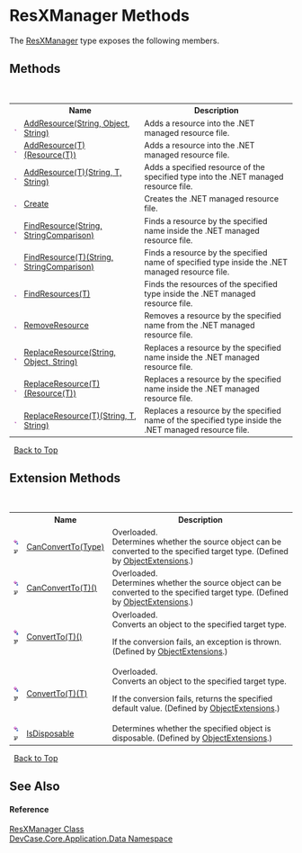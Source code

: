 # ResXManager Methods
 

The <a href="T_DevCase_Core_Application_Data_ResXManager">ResXManager</a> type exposes the following members.


## Methods
&nbsp;<table><tr><th></th><th>Name</th><th>Description</th></tr><tr><td>![Public method](media/pubmethod.gif "Public method")</td><td><a href="M_DevCase_Core_Application_Data_ResXManager_AddResource">AddResource(String, Object, String)</a></td><td>
Adds a resource into the .NET managed resource file.</td></tr><tr><td>![Public method](media/pubmethod.gif "Public method")</td><td><a href="M_DevCase_Core_Application_Data_ResXManager_AddResource__1">AddResource(T)(Resource(T))</a></td><td>
Adds a resource into the .NET managed resource file.</td></tr><tr><td>![Public method](media/pubmethod.gif "Public method")</td><td><a href="M_DevCase_Core_Application_Data_ResXManager_AddResource__1_1">AddResource(T)(String, T, String)</a></td><td>
Adds a specified resource of the specified type into the .NET managed resource file.</td></tr><tr><td>![Public method](media/pubmethod.gif "Public method")</td><td><a href="M_DevCase_Core_Application_Data_ResXManager_Create">Create</a></td><td>
Creates the .NET managed resource file.</td></tr><tr><td>![Public method](media/pubmethod.gif "Public method")</td><td><a href="M_DevCase_Core_Application_Data_ResXManager_FindResource">FindResource(String, StringComparison)</a></td><td>
Finds a resource by the specified name inside the .NET managed resource file.</td></tr><tr><td>![Public method](media/pubmethod.gif "Public method")</td><td><a href="M_DevCase_Core_Application_Data_ResXManager_FindResource__1">FindResource(T)(String, StringComparison)</a></td><td>
Finds a resource by the specified name of specified type inside the .NET managed resource file.</td></tr><tr><td>![Public method](media/pubmethod.gif "Public method")</td><td><a href="M_DevCase_Core_Application_Data_ResXManager_FindResources__1">FindResources(T)</a></td><td>
Finds the resources of the specified type inside the .NET managed resource file.</td></tr><tr><td>![Public method](media/pubmethod.gif "Public method")</td><td><a href="M_DevCase_Core_Application_Data_ResXManager_RemoveResource">RemoveResource</a></td><td>
Removes a resource by the specified name from the .NET managed resource file.</td></tr><tr><td>![Public method](media/pubmethod.gif "Public method")</td><td><a href="M_DevCase_Core_Application_Data_ResXManager_ReplaceResource">ReplaceResource(String, Object, String)</a></td><td>
Replaces a resource by the specified name inside the .NET managed resource file.</td></tr><tr><td>![Public method](media/pubmethod.gif "Public method")</td><td><a href="M_DevCase_Core_Application_Data_ResXManager_ReplaceResource__1">ReplaceResource(T)(Resource(T))</a></td><td>
Replaces a resource by the specified name inside the .NET managed resource file.</td></tr><tr><td>![Public method](media/pubmethod.gif "Public method")</td><td><a href="M_DevCase_Core_Application_Data_ResXManager_ReplaceResource__1_1">ReplaceResource(T)(String, T, String)</a></td><td>
Replaces a resource by the specified name of the specified type inside the .NET managed resource file.</td></tr></table>&nbsp;
<a href="#resxmanager-methods">Back to Top</a>

## Extension Methods
&nbsp;<table><tr><th></th><th>Name</th><th>Description</th></tr><tr><td>![Public Extension Method](media/pubextension.gif "Public Extension Method")![Code example](media/CodeExample.png "Code example")</td><td><a href="M_DevCase_Core_Extensions_Object_ObjectExtensions_CanConvertTo">CanConvertTo(Type)</a></td><td>Overloaded.  
Determines whether the source object can be converted to the specified target type.
 (Defined by <a href="T_DevCase_Core_Extensions_Object_ObjectExtensions">ObjectExtensions</a>.)</td></tr><tr><td>![Public Extension Method](media/pubextension.gif "Public Extension Method")![Code example](media/CodeExample.png "Code example")</td><td><a href="M_DevCase_Core_Extensions_Object_ObjectExtensions_CanConvertTo__1">CanConvertTo(T)()</a></td><td>Overloaded.  
Determines whether the source object can be converted to the specified target type.
 (Defined by <a href="T_DevCase_Core_Extensions_Object_ObjectExtensions">ObjectExtensions</a>.)</td></tr><tr><td>![Public Extension Method](media/pubextension.gif "Public Extension Method")![Code example](media/CodeExample.png "Code example")</td><td><a href="M_DevCase_Core_Extensions_Object_ObjectExtensions_ConvertTo__1">ConvertTo(T)()</a></td><td>Overloaded.  
Converts an object to the specified target type. 

 If the conversion fails, an exception is thrown.
 (Defined by <a href="T_DevCase_Core_Extensions_Object_ObjectExtensions">ObjectExtensions</a>.)</td></tr><tr><td>![Public Extension Method](media/pubextension.gif "Public Extension Method")![Code example](media/CodeExample.png "Code example")</td><td><a href="M_DevCase_Core_Extensions_Object_ObjectExtensions_ConvertTo__1_1">ConvertTo(T)(T)</a></td><td>Overloaded.  
Converts an object to the specified target type. 

 If the conversion fails, returns the specified default value.
 (Defined by <a href="T_DevCase_Core_Extensions_Object_ObjectExtensions">ObjectExtensions</a>.)</td></tr><tr><td>![Public Extension Method](media/pubextension.gif "Public Extension Method")![Code example](media/CodeExample.png "Code example")</td><td><a href="M_DevCase_Core_Extensions_Object_ObjectExtensions_IsDisposable">IsDisposable</a></td><td>
Determines whether the specified object is disposable.
 (Defined by <a href="T_DevCase_Core_Extensions_Object_ObjectExtensions">ObjectExtensions</a>.)</td></tr></table>&nbsp;
<a href="#resxmanager-methods">Back to Top</a>

## See Also


#### Reference
<a href="T_DevCase_Core_Application_Data_ResXManager">ResXManager Class</a><br /><a href="N_DevCase_Core_Application_Data">DevCase.Core.Application.Data Namespace</a><br />